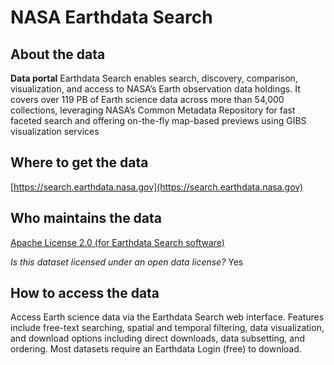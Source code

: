 # NASA Earthdata Search

## About the data 
**Data portal** Earthdata Search enables search, discovery, comparison, visualization, and access to NASA’s Earth observation data holdings. It covers over 119 PB of Earth science data across more than 54,000 collections, leveraging NASA’s Common Metadata Repository for fast faceted search and offering on-the-fly map-based previews using GIBS visualization services

## Where to get the data 
[https://search.earthdata.nasa.gov](https://search.earthdata.nasa.gov)

## Who maintains the data 
[Apache License 2.0 (for Earthdata Search software)](https://search.earthdata.nasa.gov)

*Is this dataset licensed under an open data license?* Yes

## How to access the data 
Access Earth science data via the Earthdata Search web interface. Features include free-text searching, spatial and temporal filtering, data visualization, and download options including direct downloads, data subsetting, and ordering. Most datasets require an Earthdata Login (free) to download.